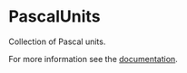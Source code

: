 # PascalUnits

Collection of Pascal units.

For more information see the [documentation](https://andreas19.github.io/pascal-units/).
